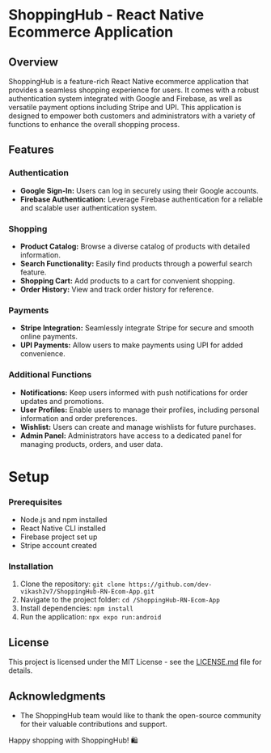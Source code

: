 # ShoppingHub - React Native Ecommerce Application

## Overview

ShoppingHub is a feature-rich React Native ecommerce application that provides a seamless shopping experience for users. It comes with a robust authentication system integrated with Google and Firebase, as well as versatile payment options including Stripe and UPI. This application is designed to empower both customers and administrators with a variety of functions to enhance the overall shopping process.

## Features

### Authentication

- **Google Sign-In:** Users can log in securely using their Google accounts.
- **Firebase Authentication:** Leverage Firebase authentication for a reliable and scalable user authentication system.

### Shopping

- **Product Catalog:** Browse a diverse catalog of products with detailed information.
- **Search Functionality:** Easily find products through a powerful search feature.
- **Shopping Cart:** Add products to a cart for convenient shopping.
- **Order History:** View and track order history for reference.

### Payments

- **Stripe Integration:** Seamlessly integrate Stripe for secure and smooth online payments.
- **UPI Payments:** Allow users to make payments using UPI for added convenience.

### Additional Functions

- **Notifications:** Keep users informed with push notifications for order updates and promotions.
- **User Profiles:** Enable users to manage their profiles, including personal information and order preferences.
- **Wishlist:** Users can create and manage wishlists for future purchases.
- **Admin Panel:** Administrators have access to a dedicated panel for managing products, orders, and user data.


# Setup

### Prerequisites

- Node.js and npm installed
- React Native CLI installed
- Firebase project set up
- Stripe account created

### Installation

1. Clone the repository: `git clone https://github.com/dev-vikash2v7/ShoppingHub-RN-Ecom-App.git`
2. Navigate to the project folder: `cd /ShoppingHub-RN-Ecom-App`
3. Install dependencies: `npm install`
6. Run the application: `npx expo run:android`


## License

This project is licensed under the MIT License - see the [LICENSE.md](LICENSE.md) file for details.

## Acknowledgments

- The ShoppingHub team would like to thank the open-source community for their valuable contributions and support.

Happy shopping with ShoppingHub! 🛍️
